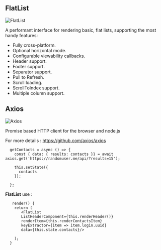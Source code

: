 ## FlatList

![FlatList](https://s3-ap-southeast-1.amazonaws.com/arrowhitech.com/wp-content/uploads/2020/07/08083248/0234f46b-e4f3-4b5b-8ebf-f9a55322b54a.jpg)

A performant interface for rendering basic, flat lists, supporting the most handy features:

- Fully cross-platform.
- Optional horizontal mode.
- Configurable viewability callbacks.
- Header support.
- Footer support.
- Separator support.
- Pull to Refresh.
- Scroll loading.
- ScrollToIndex support.
- Multiple column support.


## Axios

![Axios](https://miro.medium.com/max/1200/1*pj6oDkFSQL7DhSP-9CFAMg.png)

Promise based HTTP client for the browser and node.js

For more details : https://github.com/axios/axios

```react
  getContacts = async () => {
    const { data: { results: contacts }} = await axios.get('https://randomuser.me/api/?results=15');

    this.setState({
      contacts
    });

  };

```

**FlatList** use :

```react
   render() {
    return (
       <FlatList
       ListHeaderComponent={this.renderHeader()}
       renderItem={this.renderContactsItem}
       keyExtractor={item => item.login.uuid}
       data={this.state.contacts}/>
     
    );
  }

```

